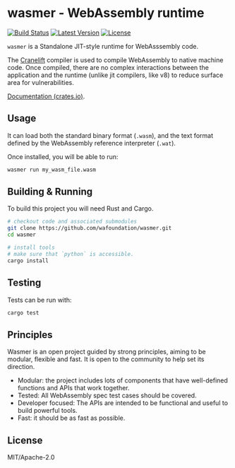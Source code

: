 # wasmer - WebAssembly runtime

[![Build Status](https://api.travis-ci.com/WAFoundation/wasmer.svg?branch=master)](https://travis-ci.com/WAFoundation/wasmer)
[![Latest Version](https://img.shields.io/crates/v/wasmer.svg)](https://crates.io/crates/wasmer)
[![License](https://img.shields.io/github/license/WAFoundation/wasmer.svg)](https://github.com/WAFoundation/wasmer)

`wasmer` is a Standalone JIT-style runtime for WebAsssembly code.

The [Cranelift](https://github.com/CraneStation/cranelift) compiler is used to compile WebAssembly to native machine code. Once compiled, there are no complex interactions between the application and the runtime (unlike jit compilers, like v8) to reduce surface area for vulnerabilities.

[Documentation (crates.io)](https://docs.rs/wasmer).

## Usage

It can load both the standard binary format (`.wasm`), and the text format
defined by the WebAssembly reference interpreter (`.wat`).

Once installed, you will be able to run:

```sh
wasmer run my_wasm_file.wasm
```

## Building & Running

To build this project you will need Rust and Cargo.

```sh
# checkout code and associated submodules
git clone https://github.com/wafoundation/wasmer.git
cd wasmer

# install tools
# make sure that `python` is accessible.
cargo install
```

## Testing

Tests can be run with:

```sh
cargo test
```

## Principles

Wasmer is an open project guided by strong principles, aiming to be modular, flexible and fast. It is open to the community to help set its direction.

- Modular: the project includes lots of components that have well-defined functions and APIs that work together.
- Tested: All WebAssembly spec test cases should be covered.
- Developer focused: The APIs are intended to be functional and useful to build powerful tools.
- Fast: it should be as fast as possible.

## License

MIT/Apache-2.0
